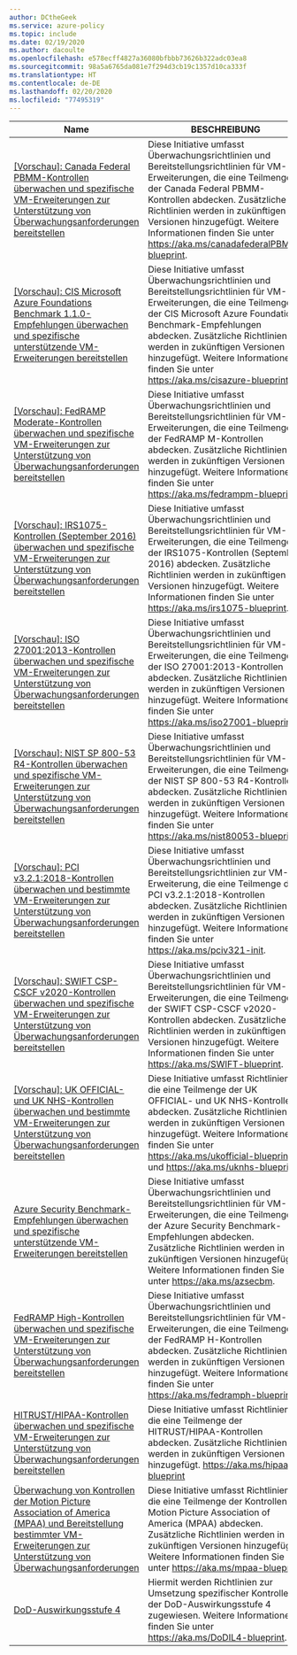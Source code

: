 ```yaml
---
author: DCtheGeek
ms.service: azure-policy
ms.topic: include
ms.date: 02/19/2020
ms.author: dacoulte
ms.openlocfilehash: e578ecff4827a36080bfbbb73626b322adc03ea8
ms.sourcegitcommit: 98a5a6765da081e7f294d3cb19c1357d10ca333f
ms.translationtype: HT
ms.contentlocale: de-DE
ms.lasthandoff: 02/20/2020
ms.locfileid: "77495319"
---
```

|Name |BESCHREIBUNG |Richtlinien |Version |
|---|---|---|---|
|[\[Vorschau\]: Canada Federal PBMM-Kontrollen überwachen und spezifische VM-Erweiterungen zur Unterstützung von Überwachungsanforderungen bereitstellen](https://github.com/Azure/azure-policy/blob/master/built-in-policies/policySetDefinitions/Regulatory%20Compliance/CanadaFederalPBMM_audit.json) |Diese Initiative umfasst Überwachungsrichtlinien und Bereitstellungsrichtlinien für VM-Erweiterungen, die eine Teilmenge der Canada Federal PBMM-Kontrollen abdecken. Zusätzliche Richtlinien werden in zukünftigen Versionen hinzugefügt. Weitere Informationen finden Sie unter https://aka.ms/canadafederalPBMM-blueprint. |67 |2.0.0-preview |
|[\[Vorschau\]: CIS Microsoft Azure Foundations Benchmark 1.1.0-Empfehlungen überwachen und spezifische unterstützende VM-Erweiterungen bereitstellen](https://github.com/Azure/azure-policy/blob/master/built-in-policies/policySetDefinitions/Regulatory%20Compliance/CISv1_1_0_audit.json) |Diese Initiative umfasst Überwachungsrichtlinien und Bereitstellungsrichtlinien für VM-Erweiterungen, die eine Teilmenge der CIS Microsoft Azure Foundations Benchmark-Empfehlungen abdecken. Zusätzliche Richtlinien werden in zukünftigen Versionen hinzugefügt. Weitere Informationen finden Sie unter https://aka.ms/cisazure-blueprint. |83 |2.0.0-preview |
|[\[Vorschau\]: FedRAMP Moderate-Kontrollen überwachen und spezifische VM-Erweiterungen zur Unterstützung von Überwachungsanforderungen bereitstellen](https://github.com/Azure/azure-policy/blob/master/built-in-policies/policySetDefinitions/Regulatory%20Compliance/FedRAMP_M_audit.json) |Diese Initiative umfasst Überwachungsrichtlinien und Bereitstellungsrichtlinien für VM-Erweiterungen, die eine Teilmenge der FedRAMP M-Kontrollen abdecken. Zusätzliche Richtlinien werden in zukünftigen Versionen hinzugefügt. Weitere Informationen finden Sie unter https://aka.ms/fedrampm-blueprint. |70 |2.0.0-preview |
|[\[Vorschau\]: IRS1075-Kontrollen (September 2016) überwachen und spezifische VM-Erweiterungen zur Unterstützung von Überwachungsanforderungen bereitstellen](https://github.com/Azure/azure-policy/blob/master/built-in-policies/policySetDefinitions/Regulatory%20Compliance/IRS1075_audit.json) |Diese Initiative umfasst Überwachungsrichtlinien und Bereitstellungsrichtlinien für VM-Erweiterungen, die eine Teilmenge der IRS1075-Kontrollen (September 2016) abdecken. Zusätzliche Richtlinien werden in zukünftigen Versionen hinzugefügt. Weitere Informationen finden Sie unter https://aka.ms/irs1075-blueprint. |70 |2.0.0-preview |
|[\[Vorschau\]: ISO 27001:2013-Kontrollen überwachen und spezifische VM-Erweiterungen zur Unterstützung von Überwachungsanforderungen bereitstellen](https://github.com/Azure/azure-policy/blob/master/built-in-policies/policySetDefinitions/Regulatory%20Compliance/ISO27001_2013_audit.json) |Diese Initiative umfasst Überwachungsrichtlinien und Bereitstellungsrichtlinien für VM-Erweiterungen, die eine Teilmenge der ISO 27001:2013-Kontrollen abdecken. Zusätzliche Richtlinien werden in zukünftigen Versionen hinzugefügt. Weitere Informationen finden Sie unter https://aka.ms/iso27001-blueprint. |58 |2.0.0-preview |
|[\[Vorschau\]: NIST SP 800-53 R4-Kontrollen überwachen und spezifische VM-Erweiterungen zur Unterstützung von Überwachungsanforderungen bereitstellen](https://github.com/Azure/azure-policy/blob/master/built-in-policies/policySetDefinitions/Regulatory%20Compliance/NIST80053_audit.json) |Diese Initiative umfasst Überwachungsrichtlinien und Bereitstellungsrichtlinien für VM-Erweiterungen, die eine Teilmenge der NIST SP 800-53 R4-Kontrollen abdecken. Zusätzliche Richtlinien werden in zukünftigen Versionen hinzugefügt. Weitere Informationen finden Sie unter https://aka.ms/nist80053-blueprint. |798 |2.0.0-preview |
|[\[Vorschau\]: PCI v3.2.1:2018-Kontrollen überwachen und bestimmte VM-Erweiterungen zur Unterstützung von Überwachungsanforderungen bereitstellen](https://github.com/Azure/azure-policy/blob/master/built-in-policies/policySetDefinitions/Regulatory%20Compliance/PCIv3_2_1_2018_audit.json) |Diese Initiative umfasst Überwachungsrichtlinien und Bereitstellungsrichtlinien zur VM-Erweiterung, die eine Teilmenge der PCI v3.2.1:2018-Kontrollen abdecken. Zusätzliche Richtlinien werden in zukünftigen Versionen hinzugefügt. Weitere Informationen finden Sie unter https://aka.ms/pciv321-init. |39 |1.0.0-preview |
|[\[Vorschau\]: SWIFT CSP-CSCF v2020-Kontrollen überwachen und spezifische VM-Erweiterungen zur Unterstützung von Überwachungsanforderungen bereitstellen](https://github.com/Azure/azure-policy/blob/master/built-in-policies/policySetDefinitions/Regulatory%20Compliance/SWIFTv2020_audit.json) |Diese Initiative umfasst Überwachungsrichtlinien und Bereitstellungsrichtlinien für VM-Erweiterungen, die eine Teilmenge der SWIFT CSP-CSCF v2020-Kontrollen abdecken. Zusätzliche Richtlinien werden in zukünftigen Versionen hinzugefügt. Weitere Informationen finden Sie unter https://aka.ms/SWIFT-blueprint. |71 |1.0.0-preview |
|[\[Vorschau\]: UK OFFICIAL- und UK NHS-Kontrollen überwachen und bestimmte VM-Erweiterungen zur Unterstützung von Überwachungsanforderungen bereitstellen](https://github.com/Azure/azure-policy/blob/master/built-in-policies/policySetDefinitions/Regulatory%20Compliance/ukofficial_audit.json) |Diese Initiative umfasst Richtlinien, die eine Teilmenge der UK OFFICIAL- und UK NHS-Kontrollen abdecken. Zusätzliche Richtlinien werden in zukünftigen Versionen hinzugefügt. Weitere Informationen finden Sie unter https://aka.ms/ukofficial-blueprint und https://aka.ms/uknhs-blueprint. |66 |2.0.0-preview |
|[Azure Security Benchmark-Empfehlungen überwachen und spezifische unterstützende VM-Erweiterungen bereitstellen](https://github.com/Azure/azure-policy/blob/master/built-in-policies/policySetDefinitions/Regulatory%20Compliance/asb_audit.json) |Diese Initiative umfasst Überwachungsrichtlinien und Bereitstellungsrichtlinien für VM-Erweiterungen, die eine Teilmenge der Azure Security Benchmark-Empfehlungen abdecken. Zusätzliche Richtlinien werden in zukünftigen Versionen hinzugefügt. Weitere Informationen finden Sie unter https://aka.ms/azsecbm. |137 |1.0.0-preview |
|[FedRAMP High-Kontrollen überwachen und spezifische VM-Erweiterungen zur Unterstützung von Überwachungsanforderungen bereitstellen](https://github.com/Azure/azure-policy/blob/master/built-in-policies/policySetDefinitions/Regulatory%20Compliance/FedRAMP_H_audit.json) |Diese Initiative umfasst Überwachungsrichtlinien und Bereitstellungsrichtlinien für VM-Erweiterungen, die eine Teilmenge der FedRAMP H-Kontrollen abdecken. Zusätzliche Richtlinien werden in zukünftigen Versionen hinzugefügt. Weitere Informationen finden Sie unter https://aka.ms/fedramph-blueprint. |80 |2.0.0-preview |
|[HITRUST/HIPAA-Kontrollen überwachen und spezifische VM-Erweiterungen zur Unterstützung von Überwachungsanforderungen bereitstellen](https://github.com/Azure/azure-policy/blob/master/built-in-policies/policySetDefinitions/Regulatory%20Compliance/HIPAA_HITRUST_audit.json) |Diese Initiative umfasst Richtlinien, die eine Teilmenge der HITRUST/HIPAA-Kontrollen abdecken. Zusätzliche Richtlinien werden in zukünftigen Versionen hinzugefügt. https://aka.ms/hipaa-blueprint |57 |1.0.0 |
|[Überwachung von Kontrollen der Motion Picture Association of America (MPAA) und Bereitstellung bestimmter VM-Erweiterungen zur Unterstützung von Überwachungsanforderungen](https://github.com/Azure/azure-policy/blob/master/built-in-policies/policySetDefinitions/Regulatory%20Compliance/Media_audit.json) |Diese Initiative umfasst Richtlinien, die eine Teilmenge der Kontrollen der Motion Picture Association of America (MPAA) abdecken. Zusätzliche Richtlinien werden in zukünftigen Versionen hinzugefügt. Weitere Informationen finden Sie unter https://aka.ms/mpaa-blueprint. |45 |1.0.0-preview |
|[DoD-Auswirkungsstufe 4](https://github.com/Azure/azure-policy/blob/master/built-in-policies/policySetDefinitions/Regulatory%20Compliance/DOD_IL4_audit.json) |Hiermit werden Richtlinien zur Umsetzung spezifischer Kontrollen der DoD-Auswirkungsstufe 4 zugewiesen. Weitere Informationen finden Sie unter https://aka.ms/DoDIL4-blueprint. |80 |2.0.0-preview |

